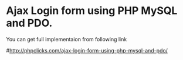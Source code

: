 # Ajax Login form using PHP MySQL and PDO.

You can get full implementaion from following link

#http://phpclicks.com/ajax-login-form-using-php-mysql-and-pdo/
